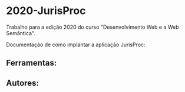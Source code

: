 # 2020-JurisProc
Trabalho para a edição 2020 do curso "Desenvolvimento Web e a Web Semântica".  

Documentação de como implantar a aplicação JurisProc:



## Ferramentas:

## Autores:




